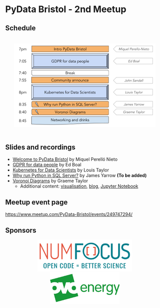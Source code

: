 # PyData Bristol - 2nd Meetup

## Schedule

<p align="center">
  <img alt="schedule" src="./images/PyData_Bristol_2018_05_schedule.png" vspace="20" width="450"/>
</p>

## Slides and recordings

- [Welcome to PyData Bristol][slides:mpn] by Miquel Perelló Nieto
- [GDPR for data people][slides:eb] by Ed Boal
- [Kubernetes for Data Scientists][slides:lt] by Louis Taylor
- [Why run Python in SQL Server?][slides:jy] by James Yarrow **(To be added)**
- [Voronoi Diagrams][slides:gt] by Graeme Taylor
    - Additional content: [visualisation][vis:gt], [blog][blog:gt], [Jupyter Notebook][ipynb:gt]

[slides:mpn]: ./pydata_bristol_01_intro_miquel_perello_nieto.pdf
[slides:eb]: ./pydata_bristol_02_gdpr_dp_ed_boal.pdf
[slides:lt]: ./pydata_bristol_03_k_ds_louis_taylor.pdf
[slides:jy]: ./pydata_bristol_04_wrp_sqls_james_yarrow.pdf
[slides:gt]: ./pydata_bristol_05_vd_graeme_taylor.pdf
[vis:gt]: https://public.tableau.com/profile/graeme.taylor#!/vizhome/Bristolairquality/BristolNO2Concentration
[blog:gt]: http://maths.straylight.co.uk/archives/1257
[ipynb:gt]: https://github.com/GrayTaylor/voronoi/blob/master/Voronoi%20for%20tableau.ipynb

## Meetup event page

https://www.meetup.com/PyData-Bristol/events/249747294/

## Sponsors

<p align="center">
  <a href="https://www.numfocus.org/"><img alt='NumFocus logo' src="./images/logos/numfocus_logo.png" hspace="20" height="100"/></a>
  <a href="https://www.ovoenergy.com/careers/vacancies"><img alt='ovo energy logo' src="./images/logos/ovo_energy_logo.jpg" hspace="20" height="100"/></a>
</p>
